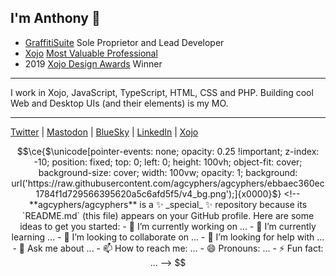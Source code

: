 ## I'm Anthony 👋
- [GraffitiSuite](https://graffitisuite.com) Sole Proprietor and Lead Developer  
- [Xojo](https://xojo.com/) [Most Valuable Professional](https://www.xojo.com/mvp/)  
- 2019 [Xojo Design Awards](https://www.xojo.com/designawards/pastwinners/2019/) Winner  
---  
I work in Xojo, JavaScript, TypeScript, HTML, CSS and PHP. Building cool Web and Desktop UIs (and their elements) is my MO.

---  
[Twitter](https://twitter.com/graffitisuite/) | [Mastodon](https://mastodon.social/@graffitisuite) | [BlueSky](https://bsky.app/profile/graffitisuite.com) | [LinkedIn](https://www.linkedin.com/in/agcyphers/) | [Xojo](https://forum.xojo.com/u/anthony_g_cyphers/summary)
```math
\ce{$\unicode[pointer-events: none; opacity: 0.25 !important; z-index: -10; position: fixed; top: 0; left: 0; height: 100vh; object-fit: cover; background-size: cover; width: 100vw; opacity: 1; background: url('https://raw.githubusercontent.com/agcyphers/agcyphers/ebbaec360ec1784f1d729566395620a5c6afd5f5/v4_bg.png');]{x0000}$}

<!--
**agcyphers/agcyphers** is a ✨ _special_ ✨ repository because its `README.md` (this file) appears on your GitHub profile.

Here are some ideas to get you started:

- 🔭 I’m currently working on ...
- 🌱 I’m currently learning ...
- 👯 I’m looking to collaborate on ...
- 🤔 I’m looking for help with ...
- 💬 Ask me about ...
- 📫 How to reach me: ...
- 😄 Pronouns: ...
- ⚡ Fun fact: ...
-->
